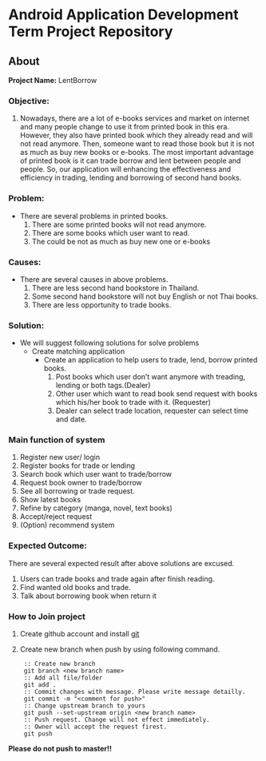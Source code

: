 # Android Application Development Term Project Repository
## About
**Project Name:** LentBorrow

### Objective:
1. Nowadays, there are a lot of e-books services and market on internet and many people change to use it from printed book in this era. However, they also have printed book which they already read and will not read anymore. Then, someone want to read those book but it is not as much as buy new books or e-books. The most important advantage of printed book is it can trade borrow and lent between people and people. So, our application will enhancing the effectiveness and efficiency in trading, lending and borrowing of second hand books. 

### Problem:
 - There are several problems in printed books.
    1. There are some printed books will not read anymore.
    2. There are some books which user want to read.
    3. The could be not as much as buy new one or e-books

### Causes:
 - There are several causes in above problems.
    1.	There are less second hand bookstore in Thailand.
    2.	Some second hand bookstore will not buy English or not Thai books.
    3.	There are less opportunity to trade books.

### Solution:
 - We will suggest following solutions for solve problems
    - Create matching application
        - Create an application to help users to trade, lend, borrow printed books.
            1. Post books which user don’t want anymore with treading, lending or both tags.(Dealer)
            2. Other user which want to read book send request with books which his/her book to trade with it. (Requester)
            3. Dealer can select trade location, requester can select time and date.

### Main function of system

1. Register new user/ login
2. Register books for trade or lending
3. Search book which user want to trade/borrow
4. Request book owner to trade/borrow
5. See all borrowing or trade request.
6. Show latest books
7. Refine by category (manga, novel, text books)
8. Accept/reject request
9. (Option) recommend system

### Expected Outcome:

There are several expected result after above solutions are excused.
1.	Users can trade books and trade again after finish reading.
2.	Find wanted old books and trade.
3.	Talk about borrowing book when return it

### How to Join project
1. Create github account and install [git](https://git-scm.com/)
2. Create new branch when push by using following command.

        :: Create new branch
        git branch <new branch name>
        :: Add all file/folder
        git add .   
        :: Commit changes with message. Please write message detailly.
        git commit -m "<comment for push>"
        :: Change upstream branch to yours
        git push --set-upstream origin <new branch name>
        :: Push request. Change will not effect immediately.
        :: Owner will accept the request firest.
        git push

**Please do not push to master!!**
